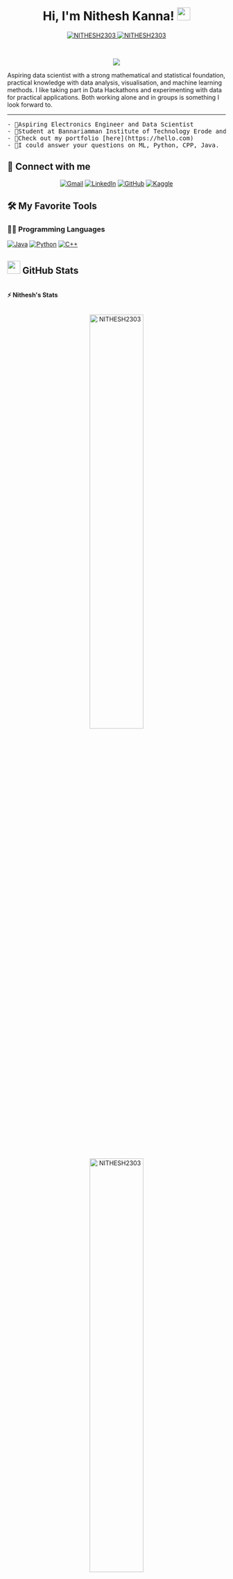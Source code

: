 <h1 align="center">
Hi, I'm Nithesh Kanna!
	<a href="https://github.com/NITHESH2303" target="_self">
		<img src="https://media.giphy.com/media/hvRJCLFzcasrR4ia7z/giphy.gif" width="30">
	</a>
</h1>
<p align="center">
	<a href="https://github.com/NITHESH2303">
		<img src="https://komarev.com/ghpvc/?username=NITHESH2303&label=Profile%20views&color=0e75b6&style=flat" alt="NITHESH2303" />
	</a>
	<a href="https://github.com/NITHESH2303">
		<img src="https://img.shields.io/github/followers/NITHESH2303?label=Followers" alt="NITHESH2303" />
	</a>
</p>
<br/>
<p align="center">
	<a href="https://github.com/NITHESH2303">
		<img src="https://readme-typing-svg.herokuapp.com?lines=Data+Science+Student;Electronics+Student;Cute%20Programmer;DS%20|%20AI%20|%20ML%20Enthusiastic;Always%20learning%20new%20things&center=true&width=380&height=45">
	</a>
</p>
<p>
Aspiring data scientist with a strong mathematical and statistical foundation, practical knowledge with data analysis, visualisation, and machine learning methods. I like taking part in Data Hackathons and experimenting with data for practical applications. Both working alone and in groups is something I look forward to.
</p>
<hr>
<pre>
- 🔭Aspiring Electronics Engineer and Data Scientist
- 🌱Student at Bannariamman Institute of Technology Erode and Indian Institute of Technology Madras
- 🤺Check out my portfolio [here](https://hello.com)
- 💬I could answer your questions on ML, Python, CPP, Java.
</pre>
</hr>

## 🤝 Connect with me
<p align="center">
	<a href="mailto:nitheshkanna23@gmail.com"><img img src="https://img.shields.io/badge/gmail-%23EA4335.svg?style=plastic&logo=gmail&logoColor=white" alt="Gmail"/></a>
	<a href="https://www.linkedin.com/in/nitheshkanna/"><img src="https://img.shields.io/badge/linkedin-%230A66C2.svg?style=plastic&logo=linkedin&logoColor=white" alt="LinkedIn"/></a>
	<a href="https://github.com/NITHESH2303"><img src="https://img.shields.io/badge/github-%23181717.svg?style=plastic&logo=github&logoColor=white" alt="GitHub"/></a>
	<a href="https://www.kaggle.com/bouaskaounmohammed"><img src="https://img.shields.io/badge/kaggle-%230A66C2.svg?style=plastic&logo=kaggle&logoColor=white" alt="Kaggle"/></a>
</p>

## 🛠️ My Favorite Tools

### 👨‍💻 Programming Languages

<p>
    <a href="https://github.com/NITHESH2303"><img alt="Java" src="https://img.shields.io/badge/Java-ED8B00?style=for-the-badge&logo=java&logoColor=white"></a>
    <a href="https://github.com/NITHESH2303"><img alt="Python" src="https://img.shields.io/badge/Python-3776AB.svg?style=for-the-badge&logo=Python&logoColor=white"></a>
    <a href="https://github.com/NITHESH2303"><img alt="C++" src="https://img.shields.io/badge/C++-00599C.svg?style=for-the-badge&logo=C++&logoColor=white"></a>
</p>

## <a href="https://github.com/NITHESH2303"><img src="https://www.blumbergdigital.com/wp-content/uploads/2020/10/stats-graphic-statistics-business-512.png" width="30"></a> GitHub Stats
<br/>
<summary><b>⚡ Nithesh's Stats</b></summary>
<br/>
<p align="center">
	<a href="https://github.com/NITHESH2303">
	<img width="49.5%" src="https://github-readme-stats.vercel.app/api?username=NITHESH2303&theme=blue-grey" alt="NITHESH2303">
	<br/><br/>
	<img width="49.5%" src="https://github-readme-streak-stats.herokuapp.com/?user=NITHESH2303&theme=blue-grey" alt="NITHESH2303">
	</a>
	<br/>
</p>
<br/>
<summary><b>⚡ Top Languages</b></summary>
<br/>

<p align="center">
	<a href="https://github.com/NITHESH2303">
	<img src="https://github-readme-stats.vercel.app/api/top-langs/?username=NITHESH2303&langs_count=8&layout=compact&theme=blue-green" alt="bouaskaoun">
	</a>
	<br/>
<br/>
<b>Note:</b> Top languages is only a metric of the languages my public code consists of and doesn't reflect experience or skill level.
</p>
<br/>



<!--
**NITHESH2303/NITHESH2303** is a ✨ _special_ ✨ repository because its `README.md` (this file) appears on your GitHub profile.

Here are some ideas to get you started:

- 🔭 I’m currently working on ...
- 🌱 I’m currently learning ...
- 👯 I’m looking to collaborate on ...
- 🤔 I’m looking for help with ...
- 💬 Ask me about ...
- 📫 How to reach me: ...
- 😄 Pronouns: ...
- ⚡ Fun fact: ...
-->
